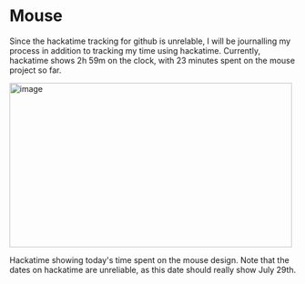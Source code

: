 # Mouse

Since the hackatime tracking for github is unrelable, I will be journalling my process in addition to tracking my time using hackatime. Currently, hackatime shows 2h 59m on the clock, with 23 minutes spent on the mouse project so far. 


<img width="496" height="289" alt="image" src="https://github.com/user-attachments/assets/f0159ddc-1a7e-4fa8-ab1e-573de78cd3b1" />

Hackatime showing today's time spent on the mouse design. Note that the dates on hackatime are unreliable, as this date should really show July 29th. 
